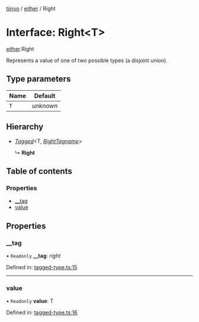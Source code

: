 [tiinvo](../README.md) / [either](../modules/either.md) / Right

# Interface: Right<T\>

[either](../modules/either.md).Right

Represents a value of one of two possible types (a disjoint union).

## Type parameters

Name | Default |
------ | ------ |
`T` | *unknown* |

## Hierarchy

* [*Tagged*](../README.md#tagged)<T, [*RightTagname*](../modules/either.md#righttagname)\>

  ↳ **Right**

## Table of contents

### Properties

- [\_\_tag](either.right.md#__tag)
- [value](either.right.md#value)

## Properties

### \_\_tag

• `Readonly` **\_\_tag**: *right*

Defined in: [tagged-type.ts:15](https://github.com/OctoD/tiinvo/blob/5042f60/src/tagged-type.ts#L15)

___

### value

• `Readonly` **value**: T

Defined in: [tagged-type.ts:16](https://github.com/OctoD/tiinvo/blob/5042f60/src/tagged-type.ts#L16)
